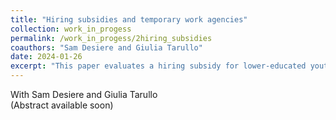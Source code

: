 ```yaml
---
title: "Hiring subsidies and temporary work agencies"
collection: work_in_progess
permalink: /work_in_progess/2hiring_subsidies
coauthors: "Sam Desiere and Giulia Tarullo"
date: 2024-01-26
excerpt: "This paper evaluates a hiring subsidy for lower-educated youth in Flanders, Belgium. In contrast to most studies, we do not find positive employment effects of the hiring subsidy on eligible job seekers. We offer a novel explanation for this null finding. We first document that roughly 40% of the subsidised jobs were temporary work agency jobs. We then show that these agencies did not respond to the policy and employed fewer eligible individuals after the reform. Our findings highlight the role of temporary work agencies in shaping the effectiveness of policies targeted at disadvantaged groups."
---
```

With Sam Desiere and Giulia Tarullo<br />
(Abstract available soon)
